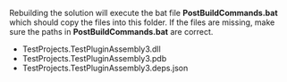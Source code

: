 Rebuilding the solution will execute the bat file **PostBuildCommands.bat** which should copy the files into this folder. If the files are missing, make sure the paths in **PostBuildCommands.bat** are correct.

- TestProjects.TestPluginAssembly3.dll
- TestProjects.TestPluginAssembly3.pdb
- TestProjects.TestPluginAssembly3.deps.json